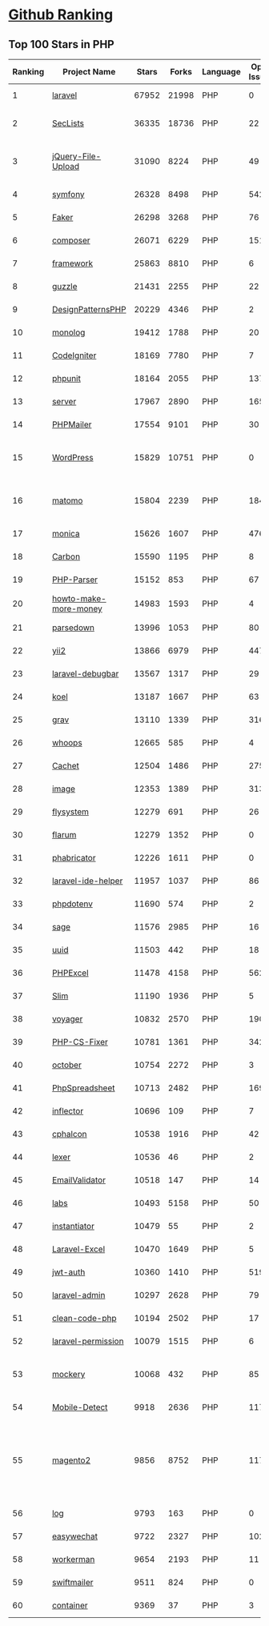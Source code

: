 [Github Ranking](../README.md)
==========

## Top 100 Stars in PHP

| Ranking | Project Name | Stars | Forks | Language | Open Issues | Description | Last Commit |
| ------- | ------------ | ----- | ----- | -------- | ----------- | ----------- | ----------- |
| 1 | [laravel](https://github.com/laravel/laravel) | 67952 | 21998 | PHP | 0 | A PHP framework for web artisans. | 2022-01-12T22:49:23Z |
| 2 | [SecLists](https://github.com/danielmiessler/SecLists) | 36335 | 18736 | PHP | 22 | SecLists is the security tester's companion. It's a collection of multiple types of lists used during security assessments, collected in one place. List types include usernames, passwords, URLs, sensitive data patterns, fuzzing payloads, web shells, and many more. | 2022-01-08T12:46:58Z |
| 3 | [jQuery-File-Upload](https://github.com/blueimp/jQuery-File-Upload) | 31090 | 8224 | PHP | 49 | File Upload widget with multiple file selection, drag&drop support, progress bar, validation and preview images, audio and video for jQuery. Supports cross-domain, chunked and resumable file uploads. Works with any server-side platform (Google App Engine, PHP, Python, Ruby on Rails, Java, etc.) that supports standard HTML form file uploads. | 2021-09-30T11:44:03Z |
| 4 | [symfony](https://github.com/symfony/symfony) | 26328 | 8498 | PHP | 542 | The Symfony PHP framework | 2022-01-12T22:28:20Z |
| 5 | [Faker](https://github.com/fzaninotto/Faker) | 26298 | 3268 | PHP | 76 | Faker is a PHP library that generates fake data for you | 2021-12-10T09:58:56Z |
| 6 | [composer](https://github.com/composer/composer) | 26071 | 6229 | PHP | 151 | Dependency Manager for PHP | 2022-01-10T19:58:42Z |
| 7 | [framework](https://github.com/laravel/framework) | 25863 | 8810 | PHP | 6 | The Laravel Framework. | 2022-01-12T22:37:03Z |
| 8 | [guzzle](https://github.com/guzzle/guzzle) | 21431 | 2255 | PHP | 22 | Guzzle, an extensible PHP HTTP client | 2022-01-07T13:09:35Z |
| 9 | [DesignPatternsPHP](https://github.com/DesignPatternsPHP/DesignPatternsPHP) | 20229 | 4346 | PHP | 2 | sample code for several design patterns in PHP 8 | 2022-01-09T19:40:25Z |
| 10 | [monolog](https://github.com/Seldaek/monolog) | 19412 | 1788 | PHP | 20 | Sends your logs to files, sockets, inboxes, databases and various web services | 2021-12-28T10:19:44Z |
| 11 | [CodeIgniter](https://github.com/bcit-ci/CodeIgniter) | 18169 | 7780 | PHP | 7 | Open Source PHP Framework (originally from EllisLab) | 2022-01-09T07:24:41Z |
| 12 | [phpunit](https://github.com/sebastianbergmann/phpunit) | 18164 | 2055 | PHP | 137 | The PHP Unit Testing framework. | 2022-01-12T15:19:42Z |
| 13 | [server](https://github.com/nextcloud/server) | 17967 | 2890 | PHP | 1652 | ☁️ Nextcloud server, a safe home for all your data | 2022-01-13T04:10:17Z |
| 14 | [PHPMailer](https://github.com/PHPMailer/PHPMailer) | 17554 | 9101 | PHP | 30 | The classic email sending library for PHP | 2021-12-26T18:38:50Z |
| 15 | [WordPress](https://github.com/WordPress/WordPress) | 15829 | 10751 | PHP | 0 | WordPress, Git-ified. This repository is just a mirror of the WordPress subversion repository. Please do not send pull requests. Submit pull requests to https://github.com/WordPress/wordpress-develop and patches to https://core.trac.wordpress.org/ instead. | 2022-01-13T01:04:05Z |
| 16 | [matomo](https://github.com/matomo-org/matomo) | 15804 | 2239 | PHP | 1847 | Liberating Web Analytics. Star us on Github? +1. Matomo is the leading open alternative to Google Analytics that gives you full control over your data. Matomo lets you easily collect data from websites & apps and visualise this data and extract insights. Privacy is built-in. We love Pull Requests!  | 2022-01-13T05:02:28Z |
| 17 | [monica](https://github.com/monicahq/monica) | 15626 | 1607 | PHP | 476 | Personal CRM. Remember everything about your friends, family and business relationships. | 2022-01-12T16:02:28Z |
| 18 | [Carbon](https://github.com/briannesbitt/Carbon) | 15590 | 1195 | PHP | 8 | A simple PHP API extension for DateTime. | 2022-01-09T13:53:36Z |
| 19 | [PHP-Parser](https://github.com/nikic/PHP-Parser) | 15152 | 853 | PHP | 67 | A PHP parser written in PHP | 2022-01-03T20:20:19Z |
| 20 | [howto-make-more-money](https://github.com/easychen/howto-make-more-money) | 14983 | 1593 | PHP | 4 | 程序员如何优雅的挣零花钱，2.0版，升级为小书了。Most of this not work outside China , so no English translate | 2020-10-17T06:11:58Z |
| 21 | [parsedown](https://github.com/erusev/parsedown) | 13996 | 1053 | PHP | 80 | Better Markdown Parser in PHP | 2021-12-29T15:08:35Z |
| 22 | [yii2](https://github.com/yiisoft/yii2) | 13866 | 6979 | PHP | 447 | Yii 2: The Fast, Secure and Professional PHP Framework | 2022-01-12T05:39:20Z |
| 23 | [laravel-debugbar](https://github.com/barryvdh/laravel-debugbar) | 13567 | 1317 | PHP | 29 | Laravel Debugbar (Integrates PHP Debug Bar) | 2021-12-21T18:20:10Z |
| 24 | [koel](https://github.com/koel/koel) | 13187 | 1667 | PHP | 63 | 🐦 A personal music streaming server that works. | 2021-12-30T19:10:44Z |
| 25 | [grav](https://github.com/getgrav/grav) | 13110 | 1339 | PHP | 316 | Modern, Crazy Fast, Ridiculously Easy and Amazingly Powerful Flat-File CMS powered by PHP, Markdown, Twig, and Symfony | 2022-01-12T22:26:46Z |
| 26 | [whoops](https://github.com/filp/whoops) | 12665 | 585 | PHP | 4 | PHP errors for cool kids  | 2022-01-06T22:45:16Z |
| 27 | [Cachet](https://github.com/CachetHQ/Cachet) | 12504 | 1486 | PHP | 275 | 📛 An open source status page system for everyone. | 2021-10-05T20:28:43Z |
| 28 | [image](https://github.com/Intervention/image) | 12353 | 1389 | PHP | 313 | PHP Image Manipulation | 2022-01-08T18:19:45Z |
| 29 | [flysystem](https://github.com/thephpleague/flysystem) | 12279 | 691 | PHP | 26 | Abstraction for local and remote filesystems | 2022-01-12T20:52:24Z |
| 30 | [flarum](https://github.com/flarum/flarum) | 12279 | 1352 | PHP | 0 | Simple forum software for building great communities. | 2021-12-17T19:19:26Z |
| 31 | [phabricator](https://github.com/phacility/phabricator) | 12226 | 1611 | PHP | 0 | Effective June 1, 2021: Phabricator is no longer actively maintained. | 2021-12-18T19:11:17Z |
| 32 | [laravel-ide-helper](https://github.com/barryvdh/laravel-ide-helper) | 11957 | 1037 | PHP | 86 | Laravel IDE Helper | 2022-01-09T21:27:02Z |
| 33 | [phpdotenv](https://github.com/vlucas/phpdotenv) | 11690 | 574 | PHP | 2 | Loads environment variables from `.env` to `getenv()`, `$_ENV` and `$_SERVER` automagically. | 2021-12-17T00:42:26Z |
| 34 | [sage](https://github.com/roots/sage) | 11576 | 2985 | PHP | 16 | WordPress starter theme with a modern development workflow | 2022-01-12T14:13:04Z |
| 35 | [uuid](https://github.com/ramsey/uuid) | 11503 | 442 | PHP | 18 | A PHP library for generating universally unique identifiers (UUIDs). | 2022-01-05T01:27:31Z |
| 36 | [PHPExcel](https://github.com/PHPOffice/PHPExcel) | 11478 | 4158 | PHP | 562 | ARCHIVED | 2019-01-02T01:38:48Z |
| 37 | [Slim](https://github.com/slimphp/Slim) | 11190 | 1936 | PHP | 5 | Slim is a PHP micro framework that helps you quickly write simple yet powerful web applications and APIs. | 2022-01-10T23:52:59Z |
| 38 | [voyager](https://github.com/the-control-group/voyager) | 10832 | 2570 | PHP | 190 | Voyager - The Missing Laravel Admin | 2021-12-24T14:10:13Z |
| 39 | [PHP-CS-Fixer](https://github.com/FriendsOfPHP/PHP-CS-Fixer) | 10781 | 1361 | PHP | 342 | A tool to automatically fix PHP Coding Standards issues | 2022-01-12T22:14:28Z |
| 40 | [october](https://github.com/octobercms/october) | 10754 | 2272 | PHP | 3 | Self-hosted CMS platform based on the Laravel PHP Framework. | 2022-01-07T00:52:07Z |
| 41 | [PhpSpreadsheet](https://github.com/PHPOffice/PhpSpreadsheet) | 10713 | 2482 | PHP | 169 | A pure PHP library for reading and writing spreadsheet files | 2022-01-13T04:03:51Z |
| 42 | [inflector](https://github.com/doctrine/inflector) | 10696 | 109 | PHP | 7 | Doctrine Inflector is a small library that can perform string manipulations with regard to uppercase/lowercase and singular/plural forms of words. | 2021-10-22T20:33:25Z |
| 43 | [cphalcon](https://github.com/phalcon/cphalcon) | 10538 | 1916 | PHP | 42 | High performance, full-stack PHP framework delivered as a C extension. | 2022-01-11T10:19:28Z |
| 44 | [lexer](https://github.com/doctrine/lexer) | 10536 | 46 | PHP | 2 | Base library for a lexer that can be used in Top-Down, Recursive Descent Parsers. | 2022-01-12T09:06:14Z |
| 45 | [EmailValidator](https://github.com/egulias/EmailValidator) | 10518 | 147 | PHP | 14 | PHP Email address validator | 2021-11-20T21:34:12Z |
| 46 | [labs](https://github.com/docker/labs) | 10493 | 5158 | PHP | 50 | This is a collection of tutorials for learning how to use Docker with various tools. Contributions welcome. | 2021-12-28T15:53:02Z |
| 47 | [instantiator](https://github.com/doctrine/instantiator) | 10479 | 55 | PHP | 2 | None | 2021-10-25T21:56:50Z |
| 48 | [Laravel-Excel](https://github.com/SpartnerNL/Laravel-Excel) | 10470 | 1649 | PHP | 5 | 🚀 Supercharged Excel exports and imports in Laravel | 2022-01-04T19:57:30Z |
| 49 | [jwt-auth](https://github.com/tymondesigns/jwt-auth) | 10360 | 1410 | PHP | 519 | 🔐 JSON Web Token Authentication for Laravel & Lumen | 2021-12-16T06:05:32Z |
| 50 | [laravel-admin](https://github.com/z-song/laravel-admin) | 10297 | 2628 | PHP | 79 | Build a full-featured administrative interface in ten minutes | 2022-01-06T10:24:33Z |
| 51 | [clean-code-php](https://github.com/jupeter/clean-code-php) | 10194 | 2502 | PHP | 17 | :bathtub: Clean Code concepts adapted for PHP | 2021-11-27T19:03:43Z |
| 52 | [laravel-permission](https://github.com/spatie/laravel-permission) | 10079 | 1515 | PHP | 6 | Associate users with roles and permissions | 2022-01-11T15:06:51Z |
| 53 | [mockery](https://github.com/mockery/mockery) | 10068 | 432 | PHP | 85 | Mockery is a simple yet flexible PHP mock object framework for use in unit testing with PHPUnit, PHPSpec or any other testing framework. Its core goal is to offer a test double framework with a succinct API capable of clearly defining all possible object operations and interactions using a human readable Domain Specific Language (DSL). | 2022-01-11T23:18:52Z |
| 54 | [Mobile-Detect](https://github.com/serbanghita/Mobile-Detect) | 9918 | 2636 | PHP | 117 | Mobile_Detect is a lightweight PHP class for detecting mobile devices (including tablets). It uses the User-Agent string combined with specific HTTP headers to detect the mobile environment. | 2022-01-09T15:54:28Z |
| 55 | [magento2](https://github.com/magento/magento2) | 9856 | 8752 | PHP | 1174 | All Submissions you make to Magento Inc. ("Magento") through GitHub are subject to the following terms and conditions: (1) You grant Magento a perpetual, worldwide, non-exclusive, no charge, royalty free, irrevocable license under your applicable copyrights and patents to reproduce, prepare derivative works of, display, publically perform, sublicense and distribute any feedback, ideas, code, or other information (“Submission") you submit through GitHub. (2) Your Submission is an original work of authorship and you are the owner or are legally entitled to grant the license stated above. (3) You agree to the Contributor License Agreement found here:  https://github.com/magento/magento2/blob/master/CONTRIBUTOR_LICENSE_AGREEMENT.html | 2022-01-13T03:14:14Z |
| 56 | [log](https://github.com/php-fig/log) | 9793 | 163 | PHP | 0 | None | 2021-07-14T16:46:26Z |
| 57 | [easywechat](https://github.com/w7corp/easywechat) | 9722 | 2327 | PHP | 102 | 📦 一个 PHP 微信 SDK | 2022-01-13T04:06:01Z |
| 58 | [workerman](https://github.com/walkor/workerman) | 9654 | 2193 | PHP | 11 | An asynchronous event driven PHP socket framework. Supports HTTP, Websocket, SSL and other custom protocols. PHP>=5.3. | 2022-01-07T07:39:54Z |
| 59 | [swiftmailer](https://github.com/swiftmailer/swiftmailer) | 9511 | 824 | PHP | 0 | Comprehensive mailing tools for PHP | 2021-10-25T07:19:17Z |
| 60 | [container](https://github.com/php-fig/container) | 9369 | 37 | PHP | 3 | None | 2021-11-05T16:53:50Z |

